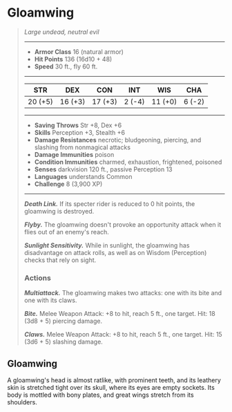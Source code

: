 # Gloamwing
>*Large undead, neutral evil*
>___
>- **Armor Class** 16 (natural armor)
>- **Hit Points** 136 (16d10 + 48)
>- **Speed** 30 ft., fly 60 ft.
>___
>|STR|DEX|CON|INT|WIS|CHA|
>|:---:|:---:|:---:|:---:|:---:|:---:|
>|20 (+5)|16 (+3)|17 (+3)|2 (-4)|11 (+0)|6 (-2)|
>___
>- **Saving Throws** Str +8, Dex +6
>- **Skills** Perception +3, Stealth +6
>- **Damage Resistances** necrotic; bludgeoning, piercing, and slashing from nonmagical attacks
>- **Damage Immunities** poison
>- **Condition Immunities** charmed, exhaustion, frightened, poisoned
>- **Senses** darkvision 120 ft., passive Perception 13
>- **Languages** understands Common
>- **Challenge** 8 (3,900 XP)
>___
>***Death Link.*** If its specter rider is reduced to 0 hit points, the gloamwing is destroyed.  
>
>***Flyby.*** The gloamwing doesn't provoke an opportunity attack when it flies out of an enemy's reach.  
>
>***Sunlight Sensitivity.*** While in sunlight, the gloamwing has disadvantage on attack rolls, as well as on Wisdom (Perception) checks that rely on sight.  
>
>### Actions
>***Multiattack.*** The gloamwing makes two attacks: one with its bite and one with its claws.  
>
>***Bite.*** Melee Weapon Attack: +8 to hit, reach 5 ft., one target. Hit: 18 (3d8 + 5) piercing damage.  
>
>***Claws.*** Melee Weapon Attack: +8 to hit, reach 5 ft., one target. Hit: 15 (3d6 + 5) slashing damage.
## Gloamwing
A gloamwing's head is almost ratlike, with prominent teeth, and its leathery skin is stretched tight over its skull, where its eyes are empty sockets. Its body is mottled with bony plates, and great wings stretch from its shoulders.